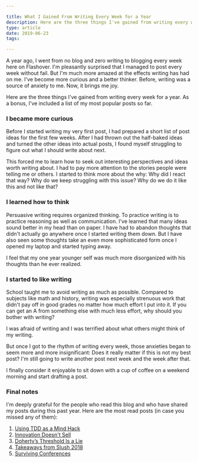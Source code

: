 ```yaml
---

title: What I Gained From Writing Every Week for a Year
description: Here are the three things I've gained from writing every week for a year. As a bonus, I've included a list of my most popular posts so far.
type: article
date: 2019-06-23
tags:

---
```


A year ago, I went from no blog and zero writing to blogging every week here on Flashover. I'm pleasantly surprised that I managed to post every week without fail. But I'm much more amazed at the effects writing has had on me. I've become more curious and a better thinker. Before, writing was a source of anxiety to me. Now, it brings me joy.

Here are the three things I've gained from writing every week for a year. As a bonus, I've included a list of my most popular posts so far.

### I became more curious

Before I started writing my very first post, I had prepared a short list of post ideas for the first few weeks. After I had thrown out the half-baked ideas and turned the other ideas into actual posts, I found myself struggling to figure out what I should write about next.

This forced me to learn how to seek out interesting perspectives and ideas worth writing about. I had to pay more attention to the stories people were telling me or others. I started to think more about the why: Why did I react that way? Why do we keep struggling with this issue? Why do we do it like this and not like that?

### I learned how to think

Persuasive writing requires organized thinking. To practice writing is to practice reasoning as well as communication. I've learned that many ideas sound better in my head than on paper. I have had to abandon thoughts that didn't actually go anywhere once I started writing them down. But I have also seen some thoughts take an even more sophisticated form once I opened my laptop and started typing away.

I feel that my one year younger self was much more disorganized with his thoughts than he ever realized.

### I started to like writing

School taught me to avoid writing as much as possible. Compared to subjects like math and history, writing was especially strenuous work that didn't pay off in good grades no matter how much effort I put into it. If you can get an A from something else with much less effort, why should you bother with writing?

I was afraid of writing and I was terrified about what others might think of my writing.

But once I got to the rhythm of writing every week, those anxieties began to seem more and more insignificant: Does it really matter if this is not my best post? I'm still going to write another post next week and the week after that.

I finally consider it enjoyable to sit down with a cup of coffee on a weekend morning and start drafting a post.

### Final notes

I'm deeply grateful for the people who read this blog and who have shared my posts during this past year. Here are the most read posts (in case you missed any of them):

1. [Using TDD as a Mind Hack](https://www.flashover.blog/posts/using-tdd-as-a-mind-hack/)
2. [Innovation Doesn't Sell](https://www.flashover.blog/posts/innovation-doesn-t-sell/)
3. [Doherty’s Threshold Is a Lie](https://www.flashover.blog/posts/dohertys-threshold-is-a-lie/)
4. [Takeaways from Slush 2018](https://www.flashover.blog/posts/takeaways-from-slush-2018/)
5. [Surviving Conferences](https://www.flashover.blog/posts/surviving-conferences/)
